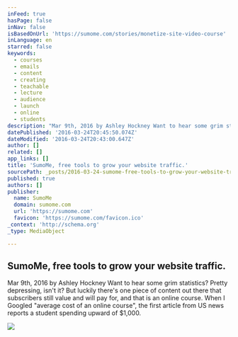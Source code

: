 ```yaml
---
inFeed: true
hasPage: false
inNav: false
isBasedOnUrl: 'https://sumome.com/stories/monetize-site-video-course'
inLanguage: en
starred: false
keywords:
  - courses
  - emails
  - content
  - creating
  - teachable
  - lecture
  - audience
  - launch
  - online
  - students
description: "Mar 9th, 2016 by Ashley Hockney Want to hear some grim statistics? Pretty depressing, isn't it? But luckily there's one piece of content out there that subscribers still value and will pay for, and that is an online course. When I Googled \"average cost of an online course\", the first article from US news reports a student spending upward of $1,000."
datePublished: '2016-03-24T20:45:50.074Z'
dateModified: '2016-03-24T20:43:00.647Z'
author: []
related: []
app_links: []
title: 'SumoMe, free tools to grow your website traffic.'
sourcePath: _posts/2016-03-24-sumome-free-tools-to-grow-your-website-traffic.md
published: true
authors: []
publisher:
  name: SumoMe
  domain: sumome.com
  url: 'https://sumome.com'
  favicon: 'https://sumome.com/favicon.ico'
_context: 'http://schema.org'
_type: MediaObject

---
```

<article style=""><h1>SumoMe, free tools to grow your website traffic.</h1><p>Mar 9th, 2016 by Ashley Hockney Want to hear some grim statistics? Pretty depressing, isn't it? But luckily there's one piece of content out there that subscribers still value and will pay for, and that is an online course. When I Googled "average cost of an online course", the first article from US news reports a student spending upward of $1,000.</p><img src="https://sumome-media.s3.amazonaws.com/storyimages/b05e8877-60e2-469b-aec6-2a76e57c0244" /></article>